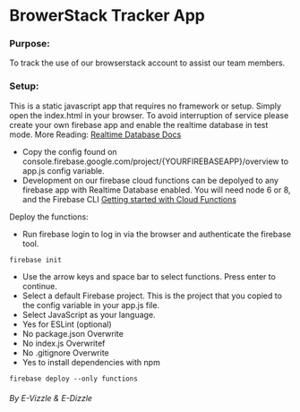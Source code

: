 # BrowerStack Tracker App

### Purpose:
To track the use of our browserstack account to assist our team members.

### Setup:
This is a static javascript app that requires no framework or setup. Simply open the index.html in your browser.
To avoid interruption of service please create your own firebase app and enable the realtime database in test mode.
More Reading: [Realtime Database Docs](https://firebase.google.com/docs/database/)
- Copy the config found on
console.firebase.google.com/project/{YOURFIREBASEAPP}/overview
to app.js config variable.
- Development on our firebase cloud functions can be depolyed to any firebase app with Realtime Database enabled. You will need node 6 or 8, and the Firebase CLI
[Getting started with Cloud Functions](https://firebase.google.com/docs/functions/get-started)


Deploy the functions:
- Run firebase login to log in via the browser and authenticate the firebase tool.
```
firebase init
```
- Use the arrow keys and space bar to select functions. Press enter to continue.
- Select a default Firebase project. This is the project that you copied to the config variable in your app.js file.
- Select JavaScript as your language.
- Yes for ESLint (optional)
- No package.json Overwrite
- No index.js Overwritef
- No .gitignore Overwrite
- Yes to install dependencies with npm
```
firebase deploy --only functions
```

###### By E-Vizzle & E-Dizzle
